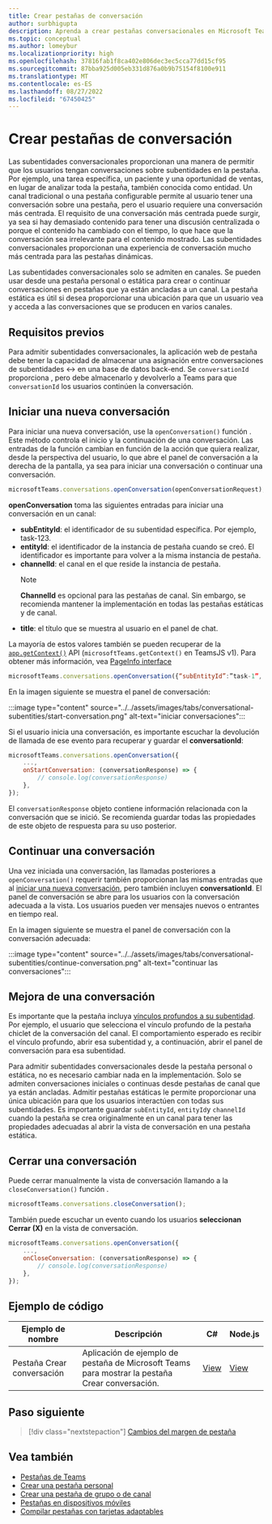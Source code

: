 ```yaml
---
title: Crear pestañas de conversación
author: surbhigupta
description: Aprenda a crear pestañas conversacionales en Microsoft Teams para iniciar, continuar, mejorar y cerrar una conversación.
ms.topic: conceptual
ms.author: lomeybur
ms.localizationpriority: high
ms.openlocfilehash: 37816fab1f8ca402e806dec3ec5cca77dd15cf95
ms.sourcegitcommit: 87bba925d005eb331d876a0b9b75154f8100e911
ms.translationtype: MT
ms.contentlocale: es-ES
ms.lasthandoff: 08/27/2022
ms.locfileid: "67450425"
---
```

# <a name="create-conversational-tabs"></a>Crear pestañas de conversación

Las subentidades conversacionales proporcionan una manera de permitir que los usuarios tengan conversaciones sobre subentidades en la pestaña. Por ejemplo, una tarea específica, un paciente y una oportunidad de ventas, en lugar de analizar toda la pestaña, también conocida como entidad. Un canal tradicional o una pestaña configurable permite al usuario tener una conversación sobre una pestaña, pero el usuario requiere una conversación más centrada. El requisito de una conversación más centrada puede surgir, ya sea si hay demasiado contenido para tener una discusión centralizada o porque el contenido ha cambiado con el tiempo, lo que hace que la conversación sea irrelevante para el contenido mostrado. Las subentidades conversacionales proporcionan una experiencia de conversación mucho más centrada para las pestañas dinámicas.

Las subentidades conversacionales solo se admiten en canales. Se pueden usar desde una pestaña personal o estática para crear o continuar conversaciones en pestañas que ya están ancladas a un canal. La pestaña estática es útil si desea proporcionar una ubicación para que un usuario vea y acceda a las conversaciones que se producen en varios canales.

## <a name="prerequisites"></a>Requisitos previos

Para admitir subentidades conversacionales, la aplicación web de pestaña debe tener la capacidad de almacenar una asignación entre conversaciones de subentidades ↔ en una base de datos back-end. Se `conversationId` proporciona , pero debe almacenarlo y devolverlo a Teams para que `conversationId` los usuarios continúen la conversación.

## <a name="start-a-new-conversation"></a>Iniciar una nueva conversación

Para iniciar una nueva conversación, use la `openConversation()` función . Este método controla el inicio y la continuación de una conversación. Las entradas de la función cambian en función de la acción que quiera realizar, desde la perspectiva del usuario, lo que abre el panel de conversación a la derecha de la pantalla, ya sea para iniciar una conversación o continuar una conversación.

``` javascript
microsoftTeams.conversations.openConversation(openConversationRequest);
```

**openConversation** toma las siguientes entradas para iniciar una conversación en un canal:

* **subEntityId**: el identificador de su subentidad específica. Por ejemplo, task-123.
* **entityId**: el identificador de la instancia de pestaña cuando se creó. El identificador es importante para volver a la misma instancia de pestaña.
* **channelId**: el canal en el que reside la instancia de pestaña.
   > [!NOTE]
   > **ChannelId** es opcional para las pestañas de canal. Sin embargo, se recomienda mantener la implementación en todas las pestañas estáticas y de canal.
* **title**: el título que se muestra al usuario en el panel de chat.

La mayoría de estos valores también se pueden recuperar de la [`app.getContext()`](/javascript/api/@microsoft/teams-js/app?view=msteams-client-js-latest#@microsoft-teams-js-app-getcontext&preserve-view=true) API (`microsoftTeams.getContext()` en TeamsJS v1). Para obtener más información, vea [PageInfo interface](/javascript/api/@microsoft/teams-js/app?view=msteams-client-js-latest#@microsoft-teams-js-app-pageinfo&preserve-view=true)

```javascript
microsoftTeams.conversations.openConversation({“subEntityId”:”task-1”, “entityId”: “tabInstanceId-1”, “channelId”: ”19:baa6e71f65b948d189bf5c892baa8e5a@thread.skype”, “title”: "Task Title”});
```

En la imagen siguiente se muestra el panel de conversación:

:::image type="content" source="../../assets/images/tabs/conversational-subentities/start-conversation.png" alt-text="iniciar conversaciones":::

Si el usuario inicia una conversación, es importante escuchar la devolución de llamada de ese evento para recuperar y guardar el **conversationId**:

```javascript
⁠microsoftTeams.conversations.openConversation({
    ...,
    onStartConversation: (conversationResponse) => {
        ⁠// console.log(conversationResponse)
    },
});
```

El `conversationResponse` objeto contiene información relacionada con la conversación que se inició. Se recomienda guardar todas las propiedades de este objeto de respuesta para su uso posterior.

## <a name="continue-a-conversation"></a>Continuar una conversación

Una vez iniciada una conversación, las llamadas posteriores a `openConversation()` requerir también proporcionan las mismas entradas que al [iniciar una nueva conversación](#start-a-new-conversation), pero también incluyen **conversationId**. El panel de conversación se abre para los usuarios con la conversación adecuada a la vista. Los usuarios pueden ver mensajes nuevos o entrantes en tiempo real.

En la imagen siguiente se muestra el panel de conversación con la conversación adecuada:

:::image type="content" source="../../assets/images/tabs/conversational-subentities/continue-conversation.png" alt-text="continuar las conversaciones":::

## <a name="enhance-a-conversation"></a>Mejora de una conversación

Es importante que la pestaña incluya [vínculos profundos a su subentidad](~/concepts/build-and-test/deep-links.md). Por ejemplo, el usuario que selecciona el vínculo profundo de la pestaña chiclet de la conversación del canal. El comportamiento esperado es recibir el vínculo profundo, abrir esa subentidad y, a continuación, abrir el panel de conversación para esa subentidad.

Para admitir subentidades conversacionales desde la pestaña personal o estática, no es necesario cambiar nada en la implementación. Solo se admiten conversaciones iniciales o continuas desde pestañas de canal que ya están ancladas. Admitir pestañas estáticas le permite proporcionar una única ubicación para que los usuarios interactúen con todas sus subentidades. Es importante guardar `subEntityId`, `entityId`y `channelId` cuando la pestaña se crea originalmente en un canal para tener las propiedades adecuadas al abrir la vista de conversación en una pestaña estática.

## <a name="close-a-conversation"></a>Cerrar una conversación

Puede cerrar manualmente la vista de conversación llamando a la `closeConversation()` función .

```javascript
microsoftTeams.conversations.closeConversation();
```

También puede escuchar un evento cuando los usuarios **seleccionan Cerrar (X)** en la vista de conversación.

```javascript
⁠microsoftTeams.conversations.openConversation({
    ...,
    onCloseConversation: (conversationResponse) => {
        ⁠// console.log(conversationResponse)
    },
});
```

## <a name="code-sample"></a>Ejemplo de código

| Ejemplo de nombre | Descripción | C# |Node.js|
|-------------|-------------|------|----|
|Pestaña Crear conversación| Aplicación de ejemplo de pestaña de Microsoft Teams para mostrar la pestaña Crear conversación. | [View](https://github.com/OfficeDev/Microsoft-Teams-Samples/tree/main/samples/tab-conversations/csharp) |  [View](https://github.com/OfficeDev/Microsoft-Teams-Samples/tree/main/samples/tab-conversations/nodejs) |

## <a name="next-step"></a>Paso siguiente

> [!div class="nextstepaction"]
> [Cambios del margen de pestaña](~/resources/removing-tab-margins.md)

## <a name="see-also"></a>Vea también

* [Pestañas de Teams](~/tabs/what-are-tabs.md)
* [Crear una pestaña personal](~/tabs/how-to/create-personal-tab.md)
* [Crear una pestaña de grupo o de canal](~/tabs/how-to/create-channel-group-tab.md)
* [Pestañas en dispositivos móviles](~/tabs/design/tabs-mobile.md)
* [Compilar pestañas con tarjetas adaptables](~/tabs/how-to/build-adaptive-card-tabs.md)
